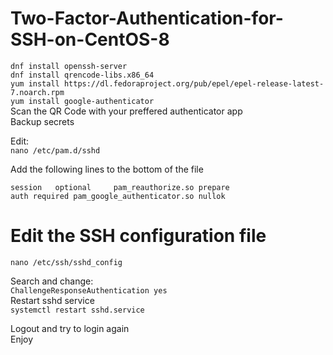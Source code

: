 # Two-Factor-Authentication-for-SSH-on-CentOS-8
  
``dnf install openssh-server``   
``dnf install qrencode-libs.x86_64``   
``yum install https://dl.fedoraproject.org/pub/epel/epel-release-latest-7.noarch.rpm``   
``yum install google-authenticator``  
Scan the QR Code with your preffered authenticator app   
Backup secrets   

Edit:   
``nano /etc/pam.d/sshd``   

 Add the following lines to the bottom of the file   
 
``session   optional     pam_reauthorize.so prepare``   
``auth required pam_google_authenticator.so nullok``   
# Edit the SSH configuration file   
``nano /etc/ssh/sshd_config`` 

Search and change:   
``ChallengeResponseAuthentication yes``  
Restart sshd service   
``systemctl restart sshd.service``   

Logout and try to login again   
Enjoy
